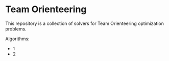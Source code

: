 # Team Orienteering

This repository is a collection of solvers for Team Orienteering optimization problems.

Algorithms:
- 1
- 2 
